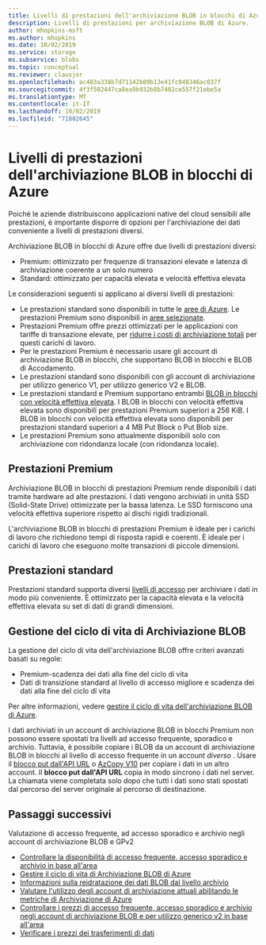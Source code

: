 ```yaml
---
title: Livelli di prestazioni dell'archiviazione BLOB in blocchi di Azure-archiviazione di Azure
description: Livelli di prestazioni per archiviazione BLOB di Azure.
author: mhopkins-msft
ms.author: mhopkins
ms.date: 10/02/2019
ms.service: storage
ms.subservice: blobs
ms.topic: conceptual
ms.reviewer: clausjor
ms.openlocfilehash: ac483a338b7d71142b89b13e41fc048346ac037f
ms.sourcegitcommit: 4f3f502447ca8ea9b932b8b7402ce557f21ebe5a
ms.translationtype: MT
ms.contentlocale: it-IT
ms.lasthandoff: 10/02/2019
ms.locfileid: "71802645"
---
```

# <a name="azure-block-blob-storage-performance-tiers"></a>Livelli di prestazioni dell'archiviazione BLOB in blocchi di Azure

Poiché le aziende distribuiscono applicazioni native del cloud sensibili alle prestazioni, è importante disporre di opzioni per l'archiviazione dei dati conveniente a livelli di prestazioni diversi.

Archiviazione BLOB in blocchi di Azure offre due livelli di prestazioni diversi:

- Premium: ottimizzato per frequenze di transazioni elevate e latenza di archiviazione coerente a un solo numero
- Standard: ottimizzato per capacità elevata e velocità effettiva elevata

Le considerazioni seguenti si applicano ai diversi livelli di prestazioni:

- Le prestazioni standard sono disponibili in tutte le [aree di Azure](https://azure.microsoft.com/global-infrastructure/services/?products=storage). Le prestazioni Premium sono disponibili in [aree selezionate](https://azure.microsoft.com/global-infrastructure/services/?products=storage).
- Prestazioni Premium offre prezzi ottimizzati per le applicazioni con tariffe di transazione elevate, per [ridurre i costi di archiviazione totali](https://azure.microsoft.com/blog/reducing-overall-storage-costs-with-azure-premium-blob-storage/) per questi carichi di lavoro.
- Per le prestazioni Premium è necessario usare gli account di archiviazione BLOB in blocchi, che supportano BLOB in blocchi e BLOB di Accodamento.
- Le prestazioni standard sono disponibili con gli account di archiviazione per utilizzo generico V1, per utilizzo generico V2 e BLOB.
- Le prestazioni standard e Premium supportano entrambi [BLOB in blocchi con velocità effettiva elevata](https://azure.microsoft.com/blog/high-throughput-with-azure-blob-storage/). I BLOB in blocchi con velocità effettiva elevata sono disponibili per prestazioni Premium superiori a 256 KiB. I BLOB in blocchi con velocità effettiva elevata sono disponibili per prestazioni standard superiori a 4 MB Put Block o Put Blob size.
- Le prestazioni Premium sono attualmente disponibili solo con archiviazione con ridondanza locale (con ridondanza locale).

## <a name="premium-performance"></a>Prestazioni Premium

Archiviazione BLOB in blocchi di prestazioni Premium rende disponibili i dati tramite hardware ad alte prestazioni. I dati vengono archiviati in unità SSD (Solid-State Drive) ottimizzate per la bassa latenza. Le SSD forniscono una velocità effettiva superiore rispetto ai dischi rigidi tradizionali.

L'archiviazione BLOB in blocchi di prestazioni Premium è ideale per i carichi di lavoro che richiedono tempi di risposta rapidi e coerenti. È ideale per i carichi di lavoro che eseguono molte transazioni di piccole dimensioni.

## <a name="standard-performance"></a>Prestazioni standard

Prestazioni standard supporta diversi [livelli di accesso](storage-blob-storage-tiers.md) per archiviare i dati in modo più conveniente. È ottimizzato per la capacità elevata e la velocità effettiva elevata su set di dati di grandi dimensioni.

## <a name="blob-lifecycle-management"></a>Gestione del ciclo di vita di Archiviazione BLOB

La gestione del ciclo di vita dell'archiviazione BLOB offre criteri avanzati basati su regole:

- Premium-scadenza dei dati alla fine del ciclo di vita
- Dati di transizione standard al livello di accesso migliore e scadenza dei dati alla fine del ciclo di vita

Per altre informazioni, vedere [gestire il ciclo di vita dell'archiviazione BLOB di Azure](storage-lifecycle-management-concepts.md).

I dati archiviati in un account di archiviazione BLOB in blocchi Premium non possono essere spostati tra livelli ad accesso frequente, sporadico e archivio. Tuttavia, è possibile copiare i BLOB da un account di archiviazione BLOB in blocchi al livello di accesso frequente in un account *diverso* . Usare il [blocco put dall'API URL](/rest/api/storageservices/put-block-from-url) o [AzCopy V10](../common/storage-use-azcopy-v10.md) per copiare i dati in un altro account. Il **blocco put dall'API URL** copia in modo sincrono i dati nel server. La chiamata viene completata solo dopo che tutti i dati sono stati spostati dal percorso del server originale al percorso di destinazione.

## <a name="next-steps"></a>Passaggi successivi

Valutazione di accesso frequente, ad accesso sporadico e archivio negli account di archiviazione BLOB e GPv2

- [Controllare la disponibilità di accesso frequente, accesso sporadico e archivio in base all'area](https://azure.microsoft.com/regions/#services)
- [Gestire il ciclo di vita di Archiviazione BLOB di Azure](storage-lifecycle-management-concepts.md)
- [Informazioni sulla reidratazione dei dati BLOB dal livello archivio](storage-blob-rehydration.md)
- [Valutare l'utilizzo degli account di archiviazione attuali abilitando le metriche di Archiviazione di Azure](../common/storage-enable-and-view-metrics.md)
- [Controllare i prezzi di accesso frequente, accesso sporadico e archivio negli account di archiviazione BLOB e per utilizzo generico v2 in base all'area](https://azure.microsoft.com/pricing/details/storage/)
- [Verificare i prezzi dei trasferimenti di dati](https://azure.microsoft.com/pricing/details/data-transfers/)

